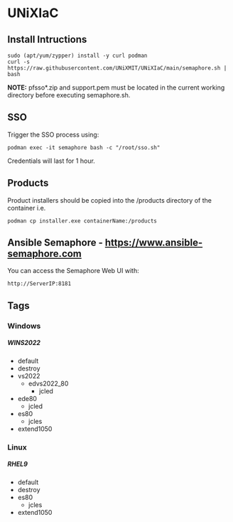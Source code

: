 # UNiXIaC
## Install Intructions
```
sudo (apt/yum/zypper) install -y curl podman  
curl -s https://raw.githubusercontent.com/UNiXMIT/UNiXIaC/main/semaphore.sh | bash  
```
**NOTE:** pfsso*.zip and support.pem must be located in the current working directory before executing semaphore.sh.  

## SSO
Trigger the SSO process using:
```
podman exec -it semaphore bash -c "/root/sso.sh"
```
Credentials will last for 1 hour.  

## Products
Product installers should be copied into the /products directory of the container i.e.  
```
podman cp installer.exe containerName:/products
```

## Ansible Semaphore - https://www.ansible-semaphore.com
You can access the Semaphore Web UI with:
```
http://ServerIP:8181  
```

## Tags
### Windows
##### WINS2022
- default
- destroy
- vs2022
  - edvs2022_80
    - jcled
- ede80
  - jcled
- es80
  - jcles
- extend1050

### Linux
##### RHEL9
- default
- destroy
- es80
  - jcles
- extend1050